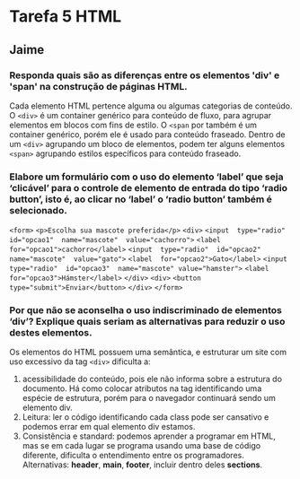 
# Tarefa 5 HTML
## Jaime 

### Responda quais são as diferenças entre os elementos 'div' e 'span' na construção de páginas HTML.
Cada elemento HTML pertence alguma ou algumas categorias de conteúdo. O ```<div>``` é um container genérico para conteúdo de fluxo, para agrupar elementos em blocos com fins de estilo. O ```<span``` por também é um container genérico, porém ele é usado para conteúdo fraseado. Dentro de um ```<div>``` agrupando um bloco de elementos,  podem ter alguns elementos ```<span>``` agrupando estilos específicos para conteúdo fraseado.

### Elabore um formulário com o uso do elemento ‘label’ que seja ‘clicável’ para o controle de elemento de entrada do tipo ‘radio button’, isto é, ao clicar no ‘label’ o ‘radio button’ também é selecionado.

```<form>```
        ```<p>Escolha sua mascote preferida</p>```
            ```<div>```
                ```<input  type="radio"  id="opcao1"  name="mascote"  value="cachorro">```
                ```<label  for="opcao1">cachorro</label>```
                ```<input  type="radio"  id="opcao2"  name="mascote"  value="gato">```
                ```<label  for="opcao2">Gato</label>```
                ```<input  type="radio"  id="opcao3"  name="mascote" value="hamster">```
                ```<label  for="opcao3">Hámster</label>```
            ```</div>```
            ```<div>```
                ```<button  type="submit">Enviar</button>```
            ```</div>```
    ```</form>``` 

### Por que não se aconselha o uso indiscriminado de elementos ‘div’? Explique quais seriam as alternativas para reduzir o uso destes elementos.
Os elementos do HTML possuem uma semântica, e estruturar um site com uso excessivo da tag  ```<div>``` dificulta a:
1. acessibilidade do conteúdo, pois ele não informa sobre a estrutura do documento. Há como colocar atributos na tag identificando uma espécie de estrutura, porém para o navegador continuará sendo um elemento div.
2. Leitura: ler o código identificando cada class pode ser cansativo e podemos errar em qual elemento div estamos.
3. Consistência e standard: podemos aprender a programar em HTML, mas se em cada lugar se programa usando uma base de código diferente, dificulta o entendimento entre os programadores.
Alternativas: **header**, **main**, **footer**, incluir dentro deles **sections**.